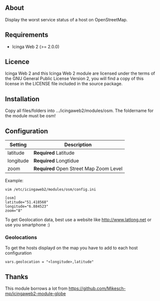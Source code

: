 ## About
Display the worst service status of a host on OpenStreetMap.

## Requirements

* Icinga Web 2 (&gt;= 2.0.0)

## Licence

Icinga Web 2 and this Icinga Web 2 module are licensed under the terms of the GNU General Public License Version 2, you will find a copy of this license in the LICENSE file included in the source package.

## Installation

Copy all files/folders into .../icingaweb2/modules/osm. The foldername for the module must be osm!

## Configuration
Setting            | Description
-------------------|-------------------
latitude           | **Required** Latitude
longitude          | **Required** Longtidue
zoom               | **Required** Open Street Map Zoom Level

Example:
```
vim /etc/icingaweb2/modules/osm/config.ini

[osm]
latitude="51.418568"
longitude="6.884523"
zoom="8"

```
To get Geolocation data, best use a website like http://www.latlong.net or use you smartphone :)

### Geolocations

To get the hosts displayd on the map you have to add to each host configuration 
```
vars.geolocation = "<longitude>,latitude"
```

## Thanks
This module borrows a lot from https://github.com/Mikesch-mp/icingaweb2-module-globe
